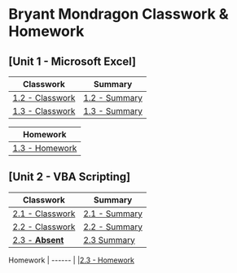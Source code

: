 # Bryant Mondragon Classwork & Homework

## [Unit 1 - Microsoft Excel]

| Classwork |  Summary |
| --------- | -------- |
|[1.2 - Classwork](/01-Classwork/02-Excel)|[1.2 - Summary](https://drive.google.com/file/d/1i70DVupErUNkrwXYJMDo6TQQn69NPj0-/view?usp=sharing)
|[1.3 - Classwork](/01-Classwork/03-Excel)|[1.3 - Summary](https://drive.google.com/file/d/1HcCIdY_2kQ4QQ-jnwLqJcx3WqC_l0Wb5/view?usp=sharing)

|Homework|
| ------ |
|[1.3 - Homework](/excel-challenge)|

## [Unit 2 - VBA Scripting]

| Classwork |  Summary |
| --------- | -------- |
|[2.1 - Classwork](/02-Classwork/01-VBA)|[2.1 - Summary](https://drive.google.com/file/d/1d7EzN2pzULBcNQOzyGR_WEGdScf9SBZH/view?usp=sharing)
|[2.2 - Classwork](/02-Classwork/02-VBA)|[2.2 - Summary](https://drive.google.com/file/d/1bqbrdcTti2BB_EJRNcVyGnCj-e3hKoP2/view?usp=sharing)
| [2.3 - **Absent** ]()|[2.3 Summary]((https://drive.google.com/file/d/1I3j8bHJzNzxObY4pULrN4bonl7MBv7v9/view?usp=sharing))
Homework
| ------ |
|[2.3 - Homework](/vba-challenge)
